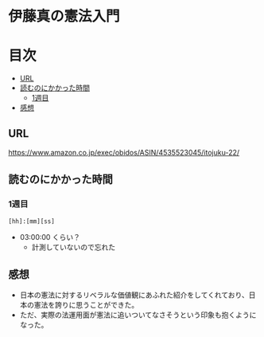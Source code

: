 # 伊藤真の憲法入門

# 目次

<!-- @import "[TOC]" {cmd="toc" depthFrom=2 depthTo=6 orderedList=false} -->
<!-- code_chunk_output -->

- [URL](#url)
- [読むのにかかった時間](#読むのにかかった時間)
  - [1週目](#1週目)
- [感想](#感想)

<!-- /code_chunk_output -->

## URL

https://www.amazon.co.jp/exec/obidos/ASIN/4535523045/itojuku-22/

## 読むのにかかった時間

### 1週目
`[hh]:[mm][ss]`

- 03:00:00 くらい？
    - 計測していないので忘れた


## 感想

- 日本の憲法に対するリベラルな価値観にあふれた紹介をしてくれており、日本の憲法を誇りに思うことができた。
- ただ、実際の法運用面が憲法に追いついてなさそうという印象も抱くようになった。
